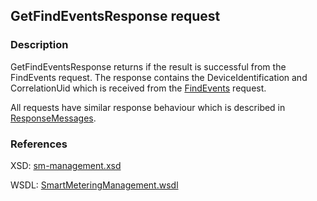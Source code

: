 ## GetFindEventsResponse request

### Description
GetFindEventsResponse returns if the result is successful from the FindEvents request. The response contains the DeviceIdentification and CorrelationUid which is received from the [FindEvents](FindEvents.md) request.

All requests have similar response behaviour which is described in [ResponseMessages](./ResponseMessages.md).

### References

XSD: [sm-management.xsd](https://github.com/OSGP/open-smart-grid-platform/blob/development/osgp/shared/osgp-ws-smartmetering/src/main/resources/schemas/sm-management.xsd)

WSDL: [SmartMeteringManagement.wsdl](https://github.com/OSGP/open-smart-grid-platform/blob/development/osgp/shared/osgp-ws-smartmetering/src/main/resources/SmartMeteringManagement.wsdl)
